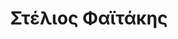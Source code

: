 ---
templateKey: index-page
title: Στέλιος Φαϊτάκης
titleEN: Stelios Faitakis
description: Stelios Faitakis website
---